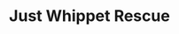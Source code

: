 ---
title: "Just Whippet Rescue"
url: /castell-newydd-emlyn-newcastle-emlyn/just-whippet-rescue/
shop: Gebrauchtwaren
---